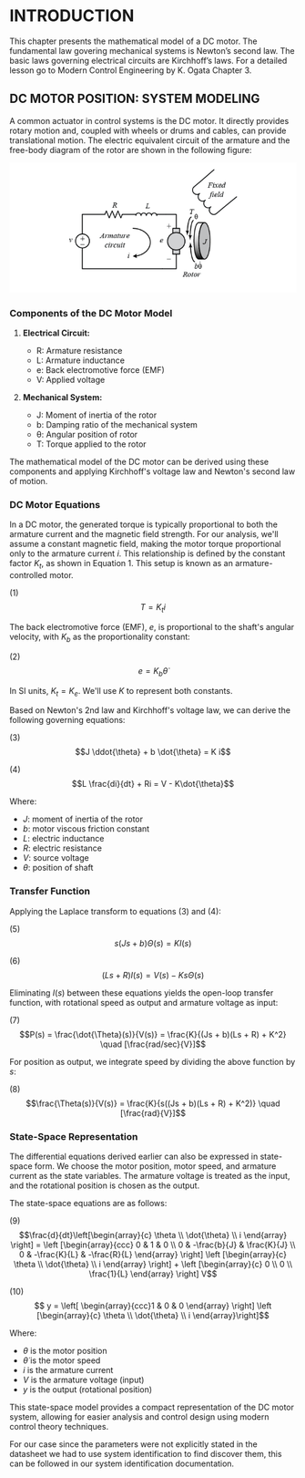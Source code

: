 # INTRODUCTION

This chapter presents the mathematical model of a DC motor. The fundamental law govering mechanical systems is Newton’s second law. The basic laws governing electrical circuits are Kirchhoff’s laws. For a detailed lesson go to Modern Control Engineering by K. Ogata Chapter 3.

## DC MOTOR POSITION: SYSTEM MODELING

A common actuator in control systems is the DC motor. It directly provides rotary motion and, coupled with wheels or drums and cables, can provide translational motion. The electric equivalent circuit of the armature and the free-body diagram of the rotor are shown in the following figure:

![DC MOTOR EQUIVALENT CIRCUIT](/control_theory/DC%20MOTOR%20EQUIVALENT%20CIRCUIT.png)

### Components of the DC Motor Model

1. **Electrical Circuit:**
   - R: Armature resistance
   - L: Armature inductance
   - e: Back electromotive force (EMF)
   - V: Applied voltage

2. **Mechanical System:**
   - J: Moment of inertia of the rotor
   - b: Damping ratio of the mechanical system
   - θ: Angular position of rotor
   - T: Torque applied to the rotor

The mathematical model of the DC motor can be derived using these components and applying Kirchhoff's voltage law and Newton's second law of motion.

### DC Motor Equations

In a DC motor, the generated torque is typically proportional to both the armature current and the magnetic field strength. For our analysis, we'll assume a constant magnetic field, making the motor torque proportional only to the armature current $i$. This relationship is defined by the constant factor $K_t$, as shown in Equation 1. This setup is known as an armature-controlled motor.

(1) $$T = K_t i$$

The back electromotive force (EMF), $e$, is proportional to the shaft's angular velocity, with $K_b$ as the proportionality constant:

(2) $$e = K_b \dot{\theta}$$

In SI units, $K_t = K_e$. We'll use $K$ to represent both constants.

Based on Newton's 2nd law and Kirchhoff's voltage law, we can derive the following governing equations:

(3) $$J \ddot{\theta} + b \dot{\theta} = K i$$

(4) $$L \frac{di}{dt} + Ri = V - K\dot{\theta}$$

Where:
- $J$: moment of inertia of the rotor
- $b$: motor viscous friction constant
- $L$: electric inductance
- $R$: electric resistance
- $V$: source voltage
- $\theta$: position of shaft

### Transfer Function

Applying the Laplace transform to equations (3) and (4):

(5) $$s(Js + b)\Theta(s) = KI(s)$$

(6) $$(Ls + R)I(s) = V(s) - Ks\Theta(s)$$

Eliminating $I(s)$ between these equations yields the open-loop transfer function, with rotational speed as output and armature voltage as input:

(7) $$P(s) = \frac{\dot{\Theta}(s)}{V(s)} = \frac{K}{(Js + b)(Ls + R) + K^2} \quad [\frac{rad/sec}{V}]$$

For position as output, we integrate speed by dividing the above function by $s$:

(8) $$\frac{\Theta(s)}{V(s)} = \frac{K}{s((Js + b)(Ls + R) + K^2)} \quad [\frac{rad}{V}]$$

### State-Space Representation

The differential equations derived earlier can also be expressed in state-space form. We choose the motor position, motor speed, and armature current as the state variables. The armature voltage is treated as the input, and the rotational position is chosen as the output.

The state-space equations are as follows:

(9) $$\frac{d}{dt}\left[\begin{array}{c} 
\theta \\ 
\dot{\theta} \\ 
i 
\end{array} \right] =
\left [\begin{array}{ccc} 
0 & 1 & 0 \\ 
0 & -\frac{b}{J} & \frac{K}{J} \\ 
0 & -\frac{K}{L} & -\frac{R}{L} 
\end{array} \right] 
\left [\begin{array}{c} 
\theta \\ 
\dot{\theta} \\ 
i 
\end{array} \right]  +
\left [\begin{array}{c} 
0 \\ 
0 \\ 
\frac{1}{L} 
\end{array} \right] V$$

(10) $$ y = \left[ \begin{array}{ccc}1 & 0 & 0 \end{array} \right] 
\left [\begin{array}{c} 
\theta \\ 
\dot{\theta} \\ 
i
\end{array}\right]$$

Where:
- $\theta$ is the motor position
- $\dot{\theta}$ is the motor speed
- $i$ is the armature current
- $V$ is the armature voltage (input)
- $y$ is the output (rotational position)

This state-space model provides a compact representation of the DC motor system, allowing for easier analysis and control design using modern control theory techniques.

For our case since the parameters were not explicitly stated in the datasheet we had to use system identification to find discover them, this can be followed in our system identification documentation.
